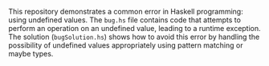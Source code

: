 This repository demonstrates a common error in Haskell programming: using undefined values.  The `bug.hs` file contains code that attempts to perform an operation on an undefined value, leading to a runtime exception. The solution (`bugSolution.hs`) shows how to avoid this error by handling the possibility of undefined values appropriately using pattern matching or maybe types.